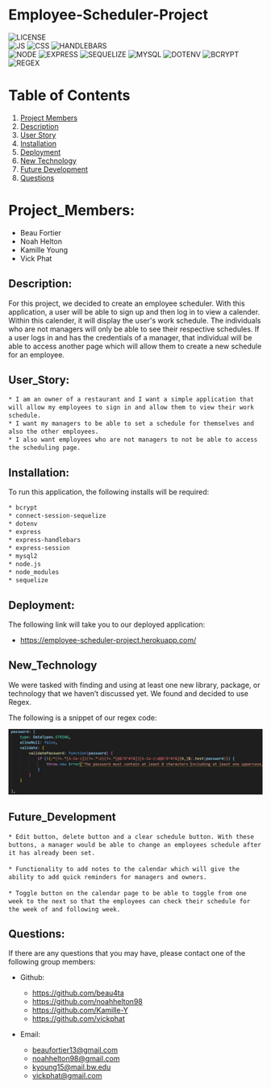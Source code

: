 # Employee-Scheduler-Project

![LICENSE](https://img.shields.io/badge/License-MIT-blue?style=for-the-badge&logo=appveyor.svg)<br>
![JS](https://img.shields.io/badge/JavaScript-26.7%25-informational?style=for-the-badge&logo=appveyor.svg)
![CSS](https://img.shields.io/badge/CSS-56.3%25-informational?style=for-the-badge&logo=appveyor.svg)
![HANDLEBARS](https://img.shields.io/badge/HandleBars-17%25-informational?style=for-the-badge&logo=appveyor.svg)<br>
![NODE](https://img.shields.io/badge/Node.js-important?style=for-the-badge&logo=appveyor.svg)
![EXPRESS](https://img.shields.io/badge/Express.js-important?style=for-the-badge&logo=appveyor.svg)
![SEQUELIZE](https://img.shields.io/badge/Sequelize-important?style=for-the-badge&logo=appveyor.svg)
![MYSQL](https://img.shields.io/badge/MySQL-important?style=for-the-badge&logo=appveyor.svg)
![DOTENV](https://img.shields.io/badge/Dotenv-important?style=for-the-badge&logo=appveyor.svg)
![BCRYPT](https://img.shields.io/badge/Bcrypt-important?style=for-the-badge&logo=appveyor.svg)
![REGEX](https://img.shields.io/badge/Regex-important?style=for-the-badge&logo=appveyor.svg)

# Table of Contents 

1. [Project Members](#projectmembers)
2. [Description](#description)
3. [User Story](#userstory) 
4. [Installation](#installation)
5. [Deployment](#deployment)
6. [New Technology](#newtechnology)
7. [Future Development](#futuredevelopment)
8. [Questions](#questions)

# Project_Members:

* Beau Fortier
* Noah Helton
* Kamille Young
* Vick Phat

## Description:
For this project, we decided to create an employee scheduler. With this application, a user will be able to sign up and then log in to view a calender. Within this calender, it will display the user's work schedule. The individuals who are not managers will only be able to see their respective schedules. If a user logs in and has the credentials of a manager, that individual will be able to access another page which will allow them to create a new schedule for an employee.

## User_Story:
    * I am an owner of a restaurant and I want a simple application that will allow my employees to sign in and allow them to view their work schedule. 
    * I want my managers to be able to set a schedule for themselves and also the other employees.
    * I also want employees who are not managers to not be able to access the scheduling page. 


## Installation:
To run this application, the following installs will be required:

    * bcrypt
    * connect-session-sequelize
    * dotenv
    * express
    * express-handlebars
    * express-session
    * mysql2
    * node.js
    * node_modules
    * sequelize

## Deployment:  
The following link will take you to our deployed application:
* https://employee-scheduler-project.herokuapp.com/

## New_Technology
We were tasked with finding and using at least one new library, package, or technology that we haven’t discussed yet. We found and decided to use Regex. 

The following is a snippet of our regex code:

<img src="assets/regex.JPG" alt="regex snippet"/>

## Future_Development
    * Edit button, delete button and a clear schedule button. With these buttons, a manager would be able to change an employees schedule after it has already been set.

    * Functionality to add notes to the calendar which will give the ability to add quick reminders for managers and owners.

    * Toggle button on the calendar page to be able to toggle from one week to the next so that the employees can check their schedule for the week of and following week.  

## Questions: 
If there are any questions that you may have, please contact one of the following group members:

* Github: 
    * https://github.com/beau4ta
    * https://github.com/noahhelton98
    * https://github.com/Kamille-Y
    * https://github.com/vickphat

* Email: 
    * beaufortier13@gmail.com
    * noahhelton98@gmail.com
    * kyoung15@mail.bw.edu
    * vickphat@gmail.com 


